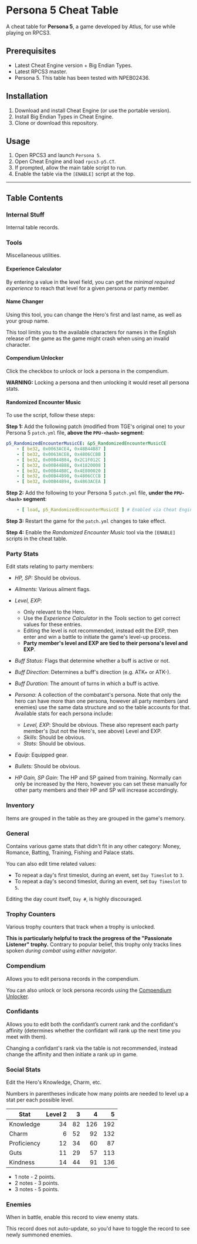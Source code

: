 
# Persona 5 Cheat Table

A cheat table for __Persona 5__, a game developed by Atlus, for use while playing on RPCS3.

## Prerequisites

* Latest Cheat Engine version + Big Endian Types.
* Latest RPCS3 master.
* Persona 5. This table has been tested with NPEB02436.

## Installation

1. Download and install Cheat Engine (or use the portable version).
2. Install Big Endian Types in Cheat Engine.
3. Clone or download this repository.

## Usage

1. Open RPCS3 and launch `Persona 5`.
2. Open Cheat Engine and load `rpcs3-p5.CT`.
3. If prompted, allow the main table script to run.
4. Enable the table via the `[ENABLE]` script at the top.

---

## Table Contents

### Internal Stuff

Internal table records.

### Tools

Miscellaneous utilities.

#### Experience Calculator

By entering a value in the level field, you can get the _minimal required experience_ to reach that level for a given persona or party member.

#### Name Changer

Using this tool, you can change the Hero's first and last name, as well as your group name.

This tool limits you to the available characters for names in the English release of the game as the game might crash when using an invalid character.

#### Compendium Unlocker

Click the checkbox to unlock or lock a persona in the compendium.

__WARNING:__ Locking a persona and then unlocking it would reset all persona stats.

#### Randomized Encounter Music

To use the script, follow these steps:

__Step 1:__ Add the following patch (modified from TGE's original one) to your Persona 5 `patch.yml` file, **above the `PPU-<hash>` segment**:

``` yml
p5_RandomizedEncounterMusicCE: &p5_RandomizedEncounterMusicCE
    - [ be32, 0x0063ACE4, 0x48B44B87 ]
    - [ be32, 0x0063ACE8, 0x4806CCBB ]
    - [ be32, 0x00B44B84, 0x2C1F012C ]
    - [ be32, 0x00B44B88, 0x41820008 ]
    - [ be32, 0x00B44B8C, 0x4E800020 ]
    - [ be32, 0x00B44B90, 0x4806CCCB ]
    - [ be32, 0x00B44B94, 0x4863ACEA ]
```

__Step 2:__ Add the following to your Persona 5 `patch.yml` file, **under the `PPU-<hash>` segment**:

``` yml
    - [ load, p5_RandomizedEncounterMusicCE ] # Enabled via Cheat Engine
```

__Step 3:__ Restart the game for the `patch.yml` changes to take effect.

__Step 4:__ Enable the _Randomized Encounter Music_ tool via the `[ENABLE]` scripts in the cheat table.

### Party Stats

Edit stats relating to party members:

* _HP, SP:_ Should be obvious.
* _Ailments:_ Various ailment flags.
* _Level, EXP_:
  * Only relevant to the Hero.
  * Use the _Experience Calculator_ in the _Tools_ section to get correct values for these entries.
  * Editing the level is not recommended, instead edit the EXP, then enter and win a battle to initiate the game's level-up process.
  * **Party member's level and EXP are tied to their persona's level and EXP**.
* _Buff Status_: Flags that determine whether a buff is active or not.
* _Buff Direction_: Determines a buff's direction (e.g. ATK+ or ATK-).
* _Buff Duration_: The amount of turns in which a buff is active.
* _Persona_: A collection of the combatant's persona. Note that only the hero can have more than one persona, however all party members (and enemies) use the same data structure and so the table accounts for that. Available stats for each persona include:

  * _Level, EXP_: Should be obvious. These also represent each party member's (but not the Hero's, see above) Level and EXP.
  * _Skills_: Should be obvious.
  * _Stats_: Should be obvious.

* _Equip_: Equipped gear.
* _Bullets:_ Should be obvious.
* _HP Gain, SP Gain_: The HP and SP gained from training. Normally can only be increased by the Hero, however you can set these manually for other party members and their HP and SP will increase accordingly.

### Inventory

Items are grouped in the table as they are grouped in the game's memory.

### General

Contains various game stats that didn't fit in any other category: Money, Romance, Batting, Training, Fishing and Palace stats.

You can also edit time related values:

* To repeat a day's first timeslot, during an event, set `Day Timeslot` to `3`.
* To repeat a day's second timeslot, during an event, set `Day Timeslot` to `5`.

Editing the day count itself, `Day #`, is highly discouraged.

### Trophy Counters

Various trophy counters that track when a trophy is unlocked.

__This is particularly helpful to track the progress of the "Passionate Listener" trophy.__ Contrary to popular belief, this trophy only tracks lines spoken _during combat_ using _either navigator_.

### Compendium

Allows you to edit persona records in the compendium.

You can also unlock or lock persona records using the [Compendium Unlocker](#compendium-unlocker).

### Confidants

Allows you to edit both the confidant’s current rank and the confidant's affinity (determines whether the confidant will rank up the next time you meet with them).

Changing a confidant's rank via the table is not recommended, instead change the affinity and then initiate a rank up in game.

### Social Stats

Edit the Hero's Knowledge, Charm, etc.

Numbers in parentheses indicate how many points are needed to level up a stat per each possible level.

| Stat        | Level 2 | 3  | 4   | 5   |
|-------------|--------:|---:|----:|----:|
| Knowledge   | 34      | 82 | 126 | 192 |
| Charm       | 6       | 52 | 92  | 132 |
| Proficiency | 12      | 34 | 60  | 87  |
| Guts        | 11      | 29 | 57  | 113 |
| Kindness    | 14      | 44 | 91  | 136 |

* 1 note - 2 points.
* 2 notes - 3 points.
* 3 notes - 5 points.

### Enemies

When in battle, enable this record to view enemy stats.

This record does not auto-update, so you'd have to toggle the record to see newly summoned enemies.
